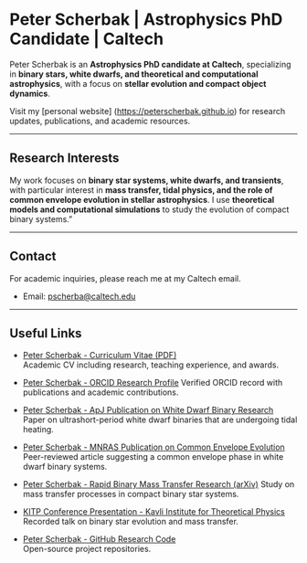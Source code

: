 # Peter Scherbak | Astrophysics PhD Candidate | Caltech

Peter Scherbak is an **Astrophysics PhD candidate at Caltech**, specializing in **binary stars, white dwarfs, and theoretical and computational astrophysics**, with a focus on **stellar evolution and compact object dynamics**.

Visit my [personal website] (https://peterscherbak.github.io) for research updates, publications, and academic resources.

---

## Research Interests
My work focuses on **binary star systems, white dwarfs, and transients**, with particular interest in **mass transfer, tidal physics, and the role of common envelope evolution in stellar astrophysics**. I use **theoretical models and computational simulations** to study the evolution of compact binary systems.”

---

## Contact  
For academic inquiries, please reach me at my Caltech email.
- Email: pscherba@caltech.edu  

---

## Useful Links

- [Peter Scherbak - Curriculum Vitae (PDF)](https://peterscherbak.github.io/scherbak_cv.pdf)  
  Academic CV including research, teaching experience, and awards.

- [Peter Scherbak - ORCID Research Profile](https://orcid.org/0000-0003-4221-9097)
  Verified ORCID record with publications and academic contributions.

- [Peter Scherbak - ApJ Publication on White Dwarf Binary Research](https://iopscience.iop.org/article/10.3847/1538-4357/ad1dd6)
  Paper on ultrashort-period white dwarf binaries that are undergoing tidal heating.

- [Peter Scherbak - MNRAS Publication on Common Envelope Evolution](https://academic.oup.com/mnras/article/518/3/3966/6832783) 
  Peer-reviewed article suggesting a common envelope phase in white dwarf binary systems.

- [Peter Scherbak - Rapid Binary Mass Transfer Research (arXiv)](https://arxiv.org/abs/2505.21264)
  Study on mass transfer processes in compact binary star systems.

- [KITP Conference Presentation - Kavli Institute for Theoretical Physics](https://www.youtube.com/watch?v=UxXSa61g1Tg)
  Recorded talk on binary star evolution and mass transfer.

- [Peter Scherbak - GitHub Research Code](https://github.com/peterscherbak)  
  Open-source project repositories.
